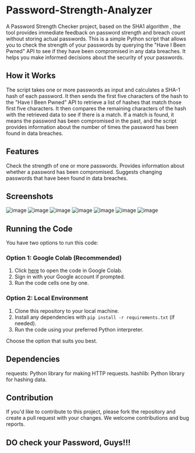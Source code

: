 # Password-Strength-Analyzer
A Password Strength Checker project, based on the SHA1 algorithm , the tool provides immediate feedback on password strength and breach count without storing actual passwords.
This is a simple Python script that allows you to check the strength of your passwords by querying the "Have I Been Pwned" API to see if they have been compromised in any data breaches. It helps you make informed decisions about the security of your passwords.

## How it Works
The script takes one or more passwords as input and calculates a SHA-1 hash of each password. It then sends the first five characters of the hash to the "Have I Been Pwned" API to retrieve a list of hashes that match those first five characters. It then compares the remaining characters of the hash with the retrieved data to see if there is a match. If a match is found, it means the password has been compromised in the past, and the script provides information about the number of times the password has been found in data breaches.

## Features
Check the strength of one or more passwords.
Provides information about whether a password has been compromised.
Suggests changing passwords that have been found in data breaches.

## Screenshots
![image](https://github.com/yamini-31/Password-Strength-Analyzer/assets/104098671/0ba145c0-6f5c-4a65-b3de-3c8d1747de45)
![image](https://github.com/yamini-31/Password-Strength-Analyzer/assets/104098671/30dee081-0698-4264-a609-6ef89d32604d)
![image](https://github.com/yamini-31/Password-Strength-Analyzer/assets/104098671/63a64d0e-f071-4e5f-b3a4-8610a17bb5fe)
![image](https://github.com/yamini-31/Password-Strength-Analyzer/assets/104098671/5bf2c803-0ccf-4bf1-b2f2-335a7b768eea)
![image](https://github.com/yamini-31/Password-Strength-Analyzer/assets/104098671/ae75b23f-fa62-4858-93bb-651d13a272d5)
![image](https://github.com/yamini-31/Password-Strength-Analyzer/assets/104098671/ac0dde0f-92d1-48b2-a9cd-53e73f33979e)
![image](https://github.com/yamini-31/Password-Strength-Analyzer/assets/104098671/4f54d3d6-b295-4500-aa56-f5453b94df9c)


## Running the Code

You have two options to run this code:

### Option 1: Google Colab (Recommended)

1. Click [here](https://colab.research.google.com/your_project.ipynb) to open the code in Google Colab.
2. Sign in with your Google account if prompted.
3. Run the code cells one by one.

### Option 2: Local Environment

1. Clone this repository to your local machine.
2. Install any dependencies with `pip install -r requirements.txt` (if needed).
3. Run the code using your preferred Python interpreter.

Choose the option that suits you best.

## Dependencies
requests: Python library for making HTTP requests.
hashlib: Python library for hashing data.

## Contribution
If you'd like to contribute to this project, please fork the repository and create a pull request with your changes. We welcome contributions and bug reports.

## DO check your Password, Guys!!!
